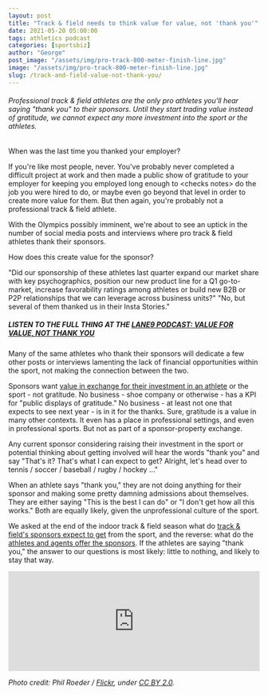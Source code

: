 ```yaml
---
layout: post
title: "Track & field needs to think value for value, not 'thank you'"
date: 2021-05-20 05:00:00
tags: athletics podcast
categories: [sportsbiz]
author: "George"
post_image: "/assets/img/pro-track-800-meter-finish-line.jpg"
image: "/assets/img/pro-track-800-meter-finish-line.jpg"
slug: /track-and-field-value-not-thank-you/
---
```

<h6>Professional track & field athletes are the only pro athletes you'll hear saying "thank you" to their sponsors. Until they start trading value instead of gratitude, we cannot expect any more investment into the sport or the athletes.</h6>

When was the last time you thanked your employer?

If you're like most people, never. You've probably never completed a difficult project at work and then made a public show of gratitude to your employer for keeping you employed long enough to &lt;checks notes&gt; do the job you were hired to do, or maybe even go beyond that level in order to create more value for them. But then again, you're probably not a professional track & field athlete.

With the Olympics possibly imminent, we're about to see an uptick in the number of social media posts and interviews where pro track & field athletes thank their sponsors. 

How does this create value for the sponsor? 

"Did our sponsorship of these athletes last quarter expand our market share with key psychographics, position our new product line for a Q1 go-to-market, increase favorability ratings among athletes or build new B2B or P2P relationships that we can leverage across business units?" "No, but several of them thanked us in their Insta Stories." 

##### LISTEN TO THE FULL THING AT THE [LANE9 PODCAST: VALUE FOR VALUE, NOT THANK YOU](https://podcasts.apple.com/us/podcast/track-field-needs-to-think-value-for-value-not-thank-you/id1198173010?i=1000522378708)

Many of the same athletes who thank their sponsors will dedicate a few other posts or interviews lamenting the lack of financial opportunities within the sport, not making the connection between the two. 

Sponsors want [value in exchange for their investment in an athlete](https://powersponsorship.com/most-least-powerful-sponsorship-benefits/) or the sport - not gratitude. No business - shoe company or otherwise - has a KPI for "public displays of gratitude." No business - at least not one that expects to see next year - is in it for the thanks. Sure, gratitude is a value in many other contexts. It even has a place in professional settings, and even in professional sports. But not as part of a sponsor-property exchange. 

Any current sponsor considering raising their investment in the sport or potential thinking about getting involved will hear the words "thank you" and say "That's it? That's what I can expect to get? Alright, let's head over to tennis / soccer / baseball / rugby / hockey ..."

When an athlete says "thank you," they are not doing anything for their sponsor and making some pretty damning admissions about themselves. They are either saying "This is the best I can do" or "I don't get how all this works." Both are equally likely, given the unprofessional culture of the sport.

We asked at the end of the indoor track & field season what do [track & field's sponsors expect to get](https://nalathletics.com/blog/2021/03/10/what-do-track-field-sponsors-expect-return) from the sport, and the reverse: what do the [athletes and agents offer the sponsors](https://nalathletics.com/blog/2021/03/25/what-do-track-field-athletes-offer-sponsors). If the athletes are saying "thank you," the answer to our questions is most likely: little to nothing, and likely to stay that way.

<iframe src="https://widget.spreaker.com/player?episode_id=44911872&theme=light&playlist=false&playlist-continuous=false&autoplay=false&live-autoplay=false&chapters-image=true&episode_image_position=right&hide-logo=false&hide-likes=false&hide-comments=false&hide-sharing=false&hide-download=true" width="100%" height="200px" frameborder="0"></iframe>

<em>Photo credit: Phil Roeder / [Flickr](https://flic.kr/p/Ln5Jt9), under [CC BY 2.0](https://creativecommons.org/licenses/by/2.0/).</em>
